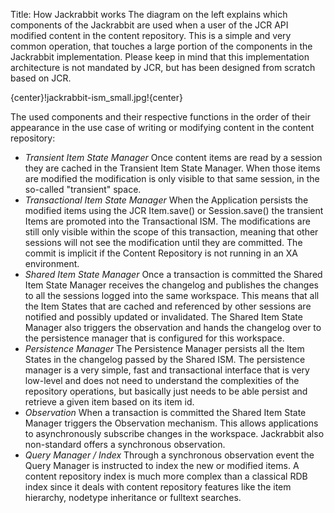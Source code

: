 Title: How Jackrabbit works
The diagram on the left explains which components of the Jackrabbit are
used when a user of the JCR API modified content in the content repository.
This is a simple and very common operation, that touches a large portion of
the components in the Jackrabbit implementation. Please keep in mind that
this implementation architecture is not mandated by JCR, but has been
designed from scratch based on JCR.

{center}!jackrabbit-ism_small.jpg!{center}

The used components and their respective functions in the order of their
appearance in the use case of writing or modifying content in the content
repository:

* *Transient Item State Manager* Once content items are read by a session
they are cached in the Transient Item State Manager. When those items are
modified the modification is only visible to that same session, in the
so-called "transient" space.
* *Transactional Item State Manager* When the Application persists the
modified items using the JCR Item.save() or Session.save() the transient
Items are promoted into the Transactional ISM. The modifications are still
only visible within the scope of this transaction, meaning that other
sessions will not see the modification until they are committed. The commit
is implicit if the Content Repository is not running in an XA environment.
* *Shared Item State Manager* Once a transaction is committed the Shared
Item State Manager receives the changelog and publishes the changes to all
the sessions logged into the same workspace. This means that all the Item
States that are cached and referenced by other sessions are notified and
possibly updated or invalidated. The Shared Item State Manager also
triggers the observation and hands the changelog over to the persistence
manager that is configured for this workspace.
* *Persistence Manager* The Persistence Manager persists all the Item
States in the changelog passed by the Shared ISM. The persistence manager
is a very simple, fast and transactional interface that is very low-level
and does not need to understand the complexities of the repository
operations, but basically just needs to be able persist and retrieve a
given item based on its item id.
* *Observation* When a transaction is committed the Shared Item State
Manager triggers the Observation mechanism. This allows applications to
asynchronously subscribe changes in the workspace. Jackrabbit also
non-standard offers a synchronous observation.
* *Query Manager / Index* Through a synchronous observation event the Query
Manager is instructed to index the new or modified items. A content
repository index is much more complex than a classical RDB index since it
deals with content repository features like the item hierarchy, nodetype
inheritance or fulltext searches.
